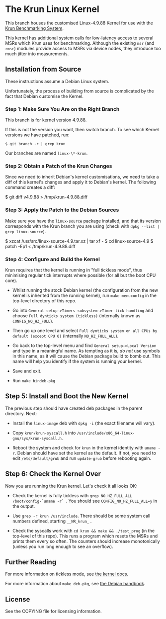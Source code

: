 # The Krun Linux Kernel

This branch houses the customised Linux-4.9.88 Kernel for use with the
[Krun Benchmarking System](https://github.com/softdevteam/krun).

This kernel has additional system calls for low-latency access to several MSRs
which Krun uses for benchmarking. Although the existing `msr` (and `rmsr`)
modules provide access to MSRs via device nodes, they introduce too much jitter
into measurements.

## Installation from Source

These instructions assume a Debian Linux system.

Unfortunately, the process of building from source is complicated by the fact
that Debian customise the Kernel.

### Step 1: Make Sure You Are on the Right Branch

This branch is for kernel version 4.9.88.

If this is not the version you want, then switch branch. To see which Kernel
versions we have patched, run:

```
$ git branch -r | grep krun
```

Our branches are named `linux-\*-krun`.

### Step 2: Obtain a Patch of the Krun Changes

Since we need to inherit Debian's kernel customisations, we need to take a diff
of this kernel's changes and apply it to Debian's kernel. The following command
creates a diff:

 $ git diff v4.9.88 > /tmp/krun-4.9.88.diff

### Step 3: Apply the Patch to the Debian Sources

Make sure you have the `linux-source` package installed, and that its version
corresponds with the Krun branch you are using (check with `dpkg --list | grep
linux-source`).

 $ xzcat /usr/src/linux-source-4.9.tar.xz | tar xf -
 $ cd linux-source-4.9
 $ patch -Ep1 < /tmp/krun-4.9.88.diff

### Step 4: Configure and Build the Kernel

Krun requires that the kernel is running in "full tickless mode", thus minimising
regular tick interrupts where possible (for all but the boot CPU core).

 * Whilst running the stock Debian kernel (the configuration from the new
   kernel is inherited from the running kernel), run `make menuconfig` in the
   top-level directory of this repo.

 * Go into `General setup->Timers subsystem->Timer tick handling` and choose
   `Full dynticks system (tickless)` (internally known as `CONFIG_NO_HZ_FULL`).

 * Then go up one level and select `Full dynticks system on all CPUs by default
   (except CPU 0)` (internally `NO_HZ_FULL_ALL`).

 * Go back to the top-level menu and find `General setup->Local Version` and
   type in a meaningful name. As tempting as it is, *do not* use symbols in
   this name, as it will cause the Debian package build to bomb out. This name
   will help you identify if the system is running your kernel.

 * Save and exit.

 * Run `make bindeb-pkg`

## Step 5: Install and Boot the New Kernel

The previous step should have created deb packages in the parent directory. Next:

 * Install the `linux-image` deb with `dpkg -i` (the exact filename will vary).

 * Copy `krun/krun-syscall.h` into `/usr/include/x86_64-linux-gnu/sys/krun-syscall.h`.

 * Reboot the system and check for `krun` in the kernel identity with `uname
   -r`. Debian should have set the kernel as the default. If not, you need to
   edit `/etc/default/grub` and run `update-grub` before rebooting again.

## Step 6: Check the Kernel Over

Now you are running the Krun kernel. Let's check it all looks OK:

 * Check the kernel is fully tickless with ``grep NO_HZ_FULL_ALL
   /boot/config-`uname -r` ``. You should see `CONFIG_NO_HZ_FULL_ALL=y` in the
   output.

 * Use `grep -r krun /usr/include`. There should be some system call numbers
   defined, starting `__NR_krun_` .

 * Check the syscalls work with `cd krun && make && ./test_prog` (in the
   top-level of this repo). This runs a program which resets the MSRs and
   prints them every so often. The counters should increase monotonically
   (unless you run long enough to see an overflow).

## Further Reading

For more information on tickless mode, see
[the kernel docs](https://www.kernel.org/doc/Documentation/timers/NO_HZ.txt).

For more information about `make deb-pkg`, see
[the Debian handbook](https://debian-handbook.info/browse/stable/sect.kernel-compilation.html).

## License

See the COPYING file for licensing information.
